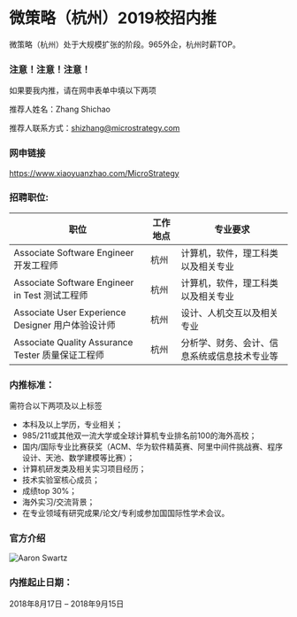 # 微策略（杭州）2019校招内推
微策略（杭州）处于大规模扩张的阶段。965外企，杭州时薪TOP。

### 注意！注意！注意！

如果要我内推，请在网申表单中填以下两项

推荐人姓名：Zhang Shichao

推荐人联系方式：shizhang@microstrategy.com


###  网申链接

https://www.xiaoyuanzhao.com/MicroStrategy

### 招聘职位:
<table>
<thead>
    <th>职位</th><th>工作地点</th><th>专业要求</th>
</thead>
<tbody>
    <tr>
        <td>Associate Software Engineer 开发工程师</td>
        <td>杭州</td>
        <td>计算机，软件，理工科类以及相关专业</td>
    </tr>
    <tr>
        <td>Associate Software Engineer in Test 测试工程师</td>
        <td>杭州</td>
        <td>计算机，软件，理工科类以及相关专业</td>
    </tr>
     <tr>
        <td>Associate User Experience Designer 用户体验设计师</td>
        <td>杭州</td>
        <td>设计、人机交互以及相关专业</td>
    </tr>
    <tr>
        <td>Associate Quality Assurance Tester 质量保证工程师</td>
        <td>杭州</td>
        <td>分析学、财务、会计、信息系统或信息技术专业等</td>
    </tr>
</tbody>
</table>

### 内推标准：

需符合以下两项及以上标签

- 本科及以上学历，专业相关；
- 985/211或其他双一流大学或全球计算机专业排名前100的海外高校；
- 国内/国际专业比赛获奖（ACM、华为软件精英赛、阿里中间件挑战赛、程序设计、天池、数学建模等比赛）；
- 计算机研发类及相关实习项目经历；
- 技术实验室核心成员；
- 成绩top 30%；
- 海外实习/交流背景；
- 在专业领域有研究成果/论文/专利或参加国国际性学术会议。



### 官方介绍

![Aaron Swartz](https://raw.githubusercontent.com/AChaoZJU/MSTR-Internal-Recommended/master/MSTR.jpeg)

### 内推起止日期：

2018年8月17日 – 2018年9月15日